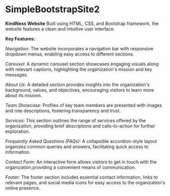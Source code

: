 # SimpleBootstrapSite2

**KindNess Website**
Built using HTML, CSS, and Bootstrap framework, the website features a clean and intuitive user interface.

**Key Features:**

*Navigation:* The website incorporates a navigation bar with responsive dropdown menus, enabling easy access to different sections.

*Carousel:* A dynamic carousel section showcases engaging visuals along with relevant captions, highlighting the organization's mission and key messages.

*About Us:* A detailed section provides insights into the organization's background, values, and objectives, encouraging visitors to learn more about its mission.

*Team Showcase:* Profiles of key team members are presented with images and role descriptions, fostering transparency and trust.

*Services:* This section outlines the range of services offered by the organization, providing brief descriptions and calls-to-action for further exploration.

*Frequently Asked Questions (FAQs):* A collapsible accordion-style layout organizes common queries and answers, facilitating quick access to information.

*Contact Form:* An interactive form allows visitors to get in touch with the organization,providing a convenient means of communication.

*Footer:* The footer section includes essential contact information, links to relevant pages, and social media icons for easy access to the organization's online presence.

